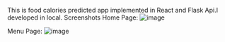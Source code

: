 This is food calories predicted app implemented in React and Flask Api.I developed in local.
Screenshots
Home Page:
![image](https://github.com/fathimaCode/Food_Calories/assets/142009811/417158db-7e39-4ca5-ae5e-4446f5cf72be)

Menu Page:
![image](https://github.com/fathimaCode/Food_Calories/assets/142009811/33d43407-caa4-4ece-9f8d-082d85d0d52d)

